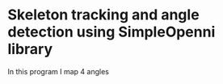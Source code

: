 # Skeleton tracking and angle detection using SimpleOpenni library

  In this program I map 4 angles
